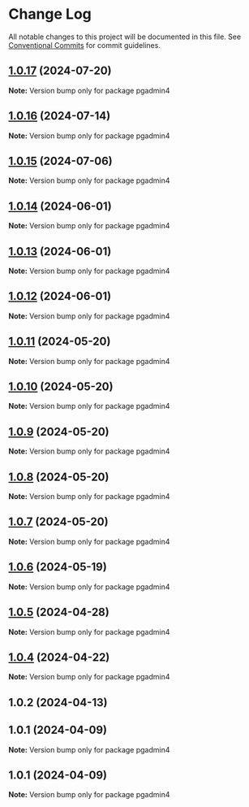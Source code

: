 # Change Log

All notable changes to this project will be documented in this file.
See [Conventional Commits](https://conventionalcommits.org) for commit guidelines.

## [1.0.17](https://github.com/Kallenju/notes/compare/pgadmin4@1.0.16...pgadmin4@1.0.17) (2024-07-20)

**Note:** Version bump only for package pgadmin4

## [1.0.16](https://github.com/Kallenju/notes/compare/pgadmin4@1.0.15...pgadmin4@1.0.16) (2024-07-14)

**Note:** Version bump only for package pgadmin4

## [1.0.15](https://github.com/Kallenju/notes/compare/pgadmin4@1.0.14...pgadmin4@1.0.15) (2024-07-06)

**Note:** Version bump only for package pgadmin4

## [1.0.14](https://github.com/Kallenju/notes/compare/pgadmin4@1.0.13...pgadmin4@1.0.14) (2024-06-01)

**Note:** Version bump only for package pgadmin4

## [1.0.13](https://github.com/Kallenju/notes/compare/pgadmin4@1.0.12...pgadmin4@1.0.13) (2024-06-01)

**Note:** Version bump only for package pgadmin4

## [1.0.12](https://github.com/Kallenju/notes/compare/pgadmin4@1.0.9...pgadmin4@1.0.12) (2024-06-01)

**Note:** Version bump only for package pgadmin4

## [1.0.11](https://github.com/Kallenju/notes/compare/pgadmin4@1.0.9...pgadmin4@1.0.11) (2024-05-20)

**Note:** Version bump only for package pgadmin4

## [1.0.10](https://github.com/Kallenju/notes/compare/pgadmin4@1.0.9...pgadmin4@1.0.10) (2024-05-20)

**Note:** Version bump only for package pgadmin4

## [1.0.9](https://github.com/Kallenju/notes/compare/pgadmin4@1.0.8...pgadmin4@1.0.9) (2024-05-20)

**Note:** Version bump only for package pgadmin4

## [1.0.8](https://github.com/Kallenju/notes/compare/pgadmin4@1.0.7...pgadmin4@1.0.8) (2024-05-20)

**Note:** Version bump only for package pgadmin4

## [1.0.7](https://github.com/Kallenju/notes/compare/pgadmin4@1.0.6...pgadmin4@1.0.7) (2024-05-20)

**Note:** Version bump only for package pgadmin4

## [1.0.6](https://github.com/Kallenju/notes/compare/pgadmin4@1.0.5...pgadmin4@1.0.6) (2024-05-19)

**Note:** Version bump only for package pgadmin4

## [1.0.5](https://github.com/Kallenju/notes/compare/pgadmin4@1.0.4...pgadmin4@1.0.5) (2024-04-28)

**Note:** Version bump only for package pgadmin4

## [1.0.4](https://github.com/Kallenju/notes/compare/pgadmin4@1.0.2...pgadmin4@1.0.4) (2024-04-22)

**Note:** Version bump only for package pgadmin4

## 1.0.2 (2024-04-13)

## 1.0.1 (2024-04-09)

**Note:** Version bump only for package pgadmin4

## 1.0.1 (2024-04-09)

**Note:** Version bump only for package pgadmin4

